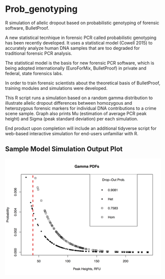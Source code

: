 # Prob_genotyping
R simulation of allelic dropout based on probabilistic genotyping of forensic software, BulletProof.

A new statistical tecnhique in forensic PCR called probabilistic genotyping has been recently developed. It uses a statistical model (Cowell 2015) to accurately analyze human DNA samples that are too degraded for traditional forensic PCR analysis.

The statistical model is the basis for new forensic PCR software, which is being adopted internationally (EuroForMix, BulletProof) in private and federal, state forensics labs.

In order to train forensic scientists about the theoretical basis of BulletProof, training modules and simulations were developed.

This R script runs a simulation based on a random gamma distribution to illustrate allelic dropout differences between homozygous and heterozygous forensic markers for individual DNA contributions to a crime scene sample. 
Graph also prints Mu (estimation of average PCR peak height) and Sigma (peak standard deviation) per each simulation.

End product upon completion will include an additional tidyverse script for web-based interactive simulation for end-users unfamiliar with R. 

## Sample Model Simulation Output Plot

<img src="https://github.com/RhysCAllen/Prob_genotyping/blob/master/Rplot03.png" alt="Sample Plot of Simulation Output showing cum prob of allelic dropout for heterozygous and homozygous locus" title="Allelic Dropout Simulation">

